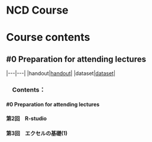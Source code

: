 # NCD Course


<h1 id="CH01">Course contents</h1>
<h2 id="CH02">#0 Preparation for attending lectures</h2>

|---|---|
|handout|[handout](https://drive.google.com/file/d/1vq4fiBWyU8wTeEMFERO35DnQ0qeiL7ib/view?usp=sharing)|
|dataset|[dataset](https://drive.google.com/file/d/1Zy_7wg14otzmNXc7oUOSyTs1YWKVFzra/view?usp=sharing)|

<h3 id="CH02">　Contents：
    <h4 id="CH04"> #0 Preparation for attending lectures
    <h4 id="CH04">第2回　R-studio
    <h4 id="CH04">第3回　エクセルの基礎(1)
